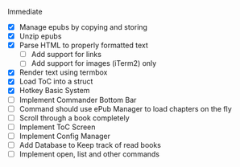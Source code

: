 Immediate
- [x] Manage epubs by copying and storing
- [x] Unzip epubs
- [x] Parse HTML to properly formatted text
  - [ ] Add support for links
  - [ ] Add support for images (iTerm2) only
- [x] Render text using termbox
- [x] Load ToC into a struct
- [x] Hotkey Basic System
- [ ] Implement Commander Bottom Bar
- [ ] Command should use ePub Manager to load chapters on the fly
- [ ] Scroll through a book completely
- [ ] Implement ToC Screen
- [ ] Implement Config Manager
- [ ] Add Database to Keep track of read books
- [ ] Implement open, list and other commands
